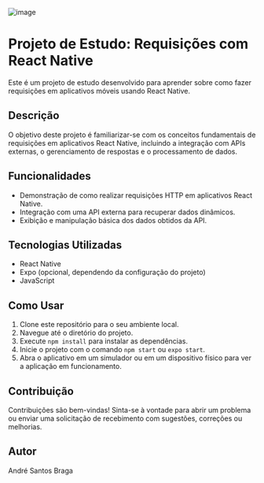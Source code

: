 
 ![image](https://github.com/howtrojan/filmesemcartaz/assets/147101575/1363de04-a62f-4a06-a4f0-d7bc134d816b)




# Projeto de Estudo: Requisições com React Native

Este é um projeto de estudo desenvolvido para aprender sobre como fazer requisições em aplicativos móveis usando React Native.

## Descrição

O objetivo deste projeto é familiarizar-se com os conceitos fundamentais de requisições em aplicativos React Native, incluindo a integração com APIs externas, o gerenciamento de respostas e o processamento de dados.

## Funcionalidades

- Demonstração de como realizar requisições HTTP em aplicativos React Native.
- Integração com uma API externa para recuperar dados dinâmicos.
- Exibição e manipulação básica dos dados obtidos da API.

## Tecnologias Utilizadas

- React Native
- Expo (opcional, dependendo da configuração do projeto)
- JavaScript

## Como Usar

1. Clone este repositório para o seu ambiente local.
2. Navegue até o diretório do projeto.
3. Execute `npm install` para instalar as dependências.
4. Inicie o projeto com o comando `npm start` ou `expo start`.
5. Abra o aplicativo em um simulador ou em um dispositivo físico para ver a aplicação em funcionamento.

## Contribuição

Contribuições são bem-vindas! Sinta-se à vontade para abrir um problema ou enviar uma solicitação de recebimento com sugestões, correções ou melhorias.

## Autor

André Santos Braga


